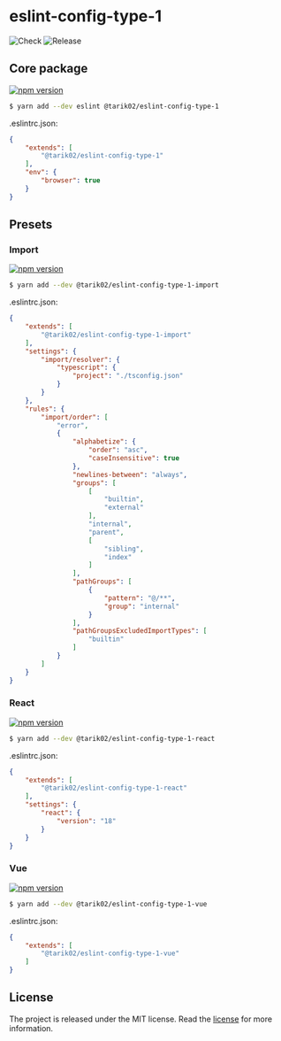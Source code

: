 # eslint-config-type-1

![Check](https://github.com/Tarik02/eslint-config-type-1/actions/workflows/check.yml/badge.svg)
![Release](https://github.com/Tarik02/eslint-config-type-1/actions/workflows/release.yml/badge.svg)

## Core package

[![npm version](https://badge.fury.io/js/@tarik02%2Feslint-config-type-1.svg)](https://badge.fury.io/js/@tarik02%2Feslint-config-type-1)

```bash
$ yarn add --dev eslint @tarik02/eslint-config-type-1
```

.eslintrc.json:
```json
{
    "extends": [
        "@tarik02/eslint-config-type-1"
    ],
    "env": {
        "browser": true
    }
}
```

## Presets


### Import

[![npm version](https://badge.fury.io/js/@tarik02%2Feslint-config-type-1-import.svg)](https://badge.fury.io/js/@tarik02%2Feslint-config-type-1-import)

```bash
$ yarn add --dev @tarik02/eslint-config-type-1-import
```

.eslintrc.json:
```json
{
    "extends": [
        "@tarik02/eslint-config-type-1-import"
    ],
    "settings": {
        "import/resolver": {
            "typescript": {
                "project": "./tsconfig.json"
            }
        }
    },
    "rules": {
        "import/order": [
            "error",
            {
                "alphabetize": {
                    "order": "asc",
                    "caseInsensitive": true
                },
                "newlines-between": "always",
                "groups": [
                    [
                        "builtin",
                        "external"
                    ],
                    "internal",
                    "parent",
                    [
                        "sibling",
                        "index"
                    ]
                ],
                "pathGroups": [
                    {
                        "pattern": "@/**",
                        "group": "internal"
                    }
                ],
                "pathGroupsExcludedImportTypes": [
                    "builtin"
                ]
            }
        ]
    }
}
```


### React

[![npm version](https://badge.fury.io/js/@tarik02%2Feslint-config-type-1-react.svg)](https://badge.fury.io/js/@tarik02%2Feslint-config-type-1-react)

```bash
$ yarn add --dev @tarik02/eslint-config-type-1-react
```

.eslintrc.json:
```json
{
    "extends": [
        "@tarik02/eslint-config-type-1-react"
    ],
    "settings": {
        "react": {
            "version": "18"
        }
    }
}
```


### Vue

[![npm version](https://badge.fury.io/js/@tarik02%2Feslint-config-type-1-vue.svg)](https://badge.fury.io/js/@tarik02%2Feslint-config-type-1-vue)

```bash
$ yarn add --dev @tarik02/eslint-config-type-1-vue
```

.eslintrc.json:
```json
{
    "extends": [
        "@tarik02/eslint-config-type-1-vue"
    ]
}
```


## License

The project is released under the MIT license. Read the [license](https://github.com/Tarik02/js-php-imports/blob/master/LICENSE) for more information.
